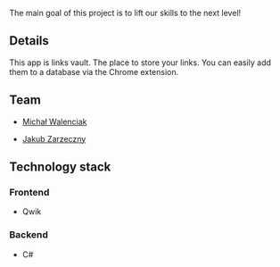 The main goal of this project is to lift our skills to the next level!

## Details

This app is links vault. The place to store your links. You can easily add them to a database via the Chrome extension.

## Team

- [Michał Walenciak](https://github.com/Mwalenciak)

- [Jakub Zarzeczny](https://github.com/jzarzeczny)

## Technology stack

### Frontend

- Qwik

### Backend

- C#
